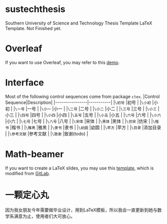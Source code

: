 # sustechthesis
Southern University of Science and Technology Thesis Template LaTeX Template.
Not Finished yet.

# Overleaf
If you want to use Overleaf, you may refer to this [demo](https://www.overleaf.com/19461693kpfxcskwbpvz).

# Interface
Most of the following control sequences come from package `ctex`.
|Control Sequence|Description|
|----------------|-----------|
|`\初号`         |初号       |
|`\小初`         |小初       |
|`\一号`         |一号       |
|`\小一`         |小一       |
|`\二号`         |二号       |
|`\小二`         |小二       |
|`\三号`         |三号       |
|`\小三`         |小三       |
|`\四号`         |四号       |
|`\小四`         |小四       |
|`\五号`         |五号       |
|`\小五`         |小五       |
|`\六号`         |六号       |
|`\小六`         |小六       |
|`\七号`         |七号       |
|`\八号`         |八号       |
|`\宋体`         |宋体       |
|`\黑体`         |黑体       |
|`\仿宋`         |仿宋       |
|`\楷书`         |楷书       |
|`\雅黑`         |雅黑       |
|`\隶书`         |隶书       |
|`\幼圆`         |幼圆       |
|`\苹方`         |苹方       |
|`\目录`         |添加目录   |
|`\参考文献`     |参考文献   |
|`\致谢`         |致谢(todo) |

# Math-beamer
If you want to create a LaTeX slides, you may use this [template](https://github.com/Iydon/LaTeX_template/tree/master/Math-beamer), which is modified from [GitLab](https://git.lug.ustc.edu.cn/vanabel/math-beamer).

# 一颗定心丸
因为我女朋友今年需要做毕业设计，用到LaTeX模板，所以我会一直更新到她与数学系满意为止，使用者们大可放心。
